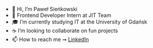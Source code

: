 - 👋 Hi, I’m Paweł Sieńkowski
- 👀 Frontend Developer Intern at JIT Team
- 🎓 I’m currently studying IT at the University of Gdańsk
- ☕ I’m looking to collaborate on fun projects
- 📫 How to reach me ➞ [LinkedIn](https://www.linkedin.com/in/sienkowski-pawel)

<!---
Sienkowski99/Sienkowski99 is a ✨ special ✨ repository because its `README.md` (this file) appears on your GitHub profile.
You can click the Preview link to take a look at your changes.
--->
